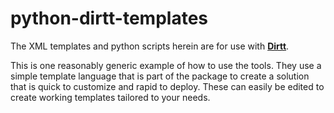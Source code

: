 # python-dirtt-templates

The XML templates and python scripts herein are for use with [**Dirtt**](https://github.com/robmoggach/python-dirtt).

This is one reasonably generic example of how to use the tools. They use a simple template language that is part of the package to create a solution that is quick to customize and rapid to deploy. These can easily be edited to create working templates tailored to your needs.

